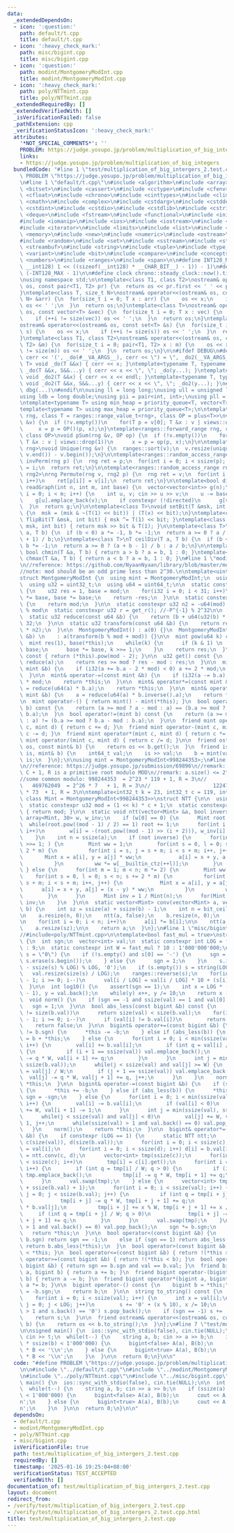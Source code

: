 ```yaml
---
data:
  _extendedDependsOn:
  - icon: ':question:'
    path: default/t.cpp
    title: default/t.cpp
  - icon: ':heavy_check_mark:'
    path: misc/bigint.cpp
    title: misc/bigint.cpp
  - icon: ':question:'
    path: modint/MontgomeryModInt.cpp
    title: modint/MontgomeryModInt.cpp
  - icon: ':heavy_check_mark:'
    path: poly/NTTmint.cpp
    title: poly/NTTmint.cpp
  _extendedRequiredBy: []
  _extendedVerifiedWith: []
  _isVerificationFailed: false
  _pathExtension: cpp
  _verificationStatusIcon: ':heavy_check_mark:'
  attributes:
    '*NOT_SPECIAL_COMMENTS*': ''
    PROBLEM: https://judge.yosupo.jp/problem/multiplication_of_big_integers
    links:
    - https://judge.yosupo.jp/problem/multiplication_of_big_integers
  bundledCode: "#line 1 \"test/multiplication_of_big_intergers_2.test.cpp\"\n#define\
    \ PROBLEM \"https://judge.yosupo.jp/problem/multiplication_of_big_integers\"\n\
    \n#line 1 \"default/t.cpp\"\n#include <algorithm>\n#include <array>\n#include\
    \ <bitset>\n#include <cassert>\n#include <cctype>\n#include <cfenv>\n#include\
    \ <cfloat>\n#include <chrono>\n#include <cinttypes>\n#include <climits>\n#include\
    \ <cmath>\n#include <complex>\n#include <cstdarg>\n#include <cstddef>\n#include\
    \ <cstdint>\n#include <cstdio>\n#include <cstdlib>\n#include <cstring>\n#include\
    \ <deque>\n#include <fstream>\n#include <functional>\n#include <initializer_list>\n\
    #include <iomanip>\n#include <ios>\n#include <iostream>\n#include <istream>\n\
    #include <iterator>\n#include <limits>\n#include <list>\n#include <map>\n#include\
    \ <memory>\n#include <new>\n#include <numeric>\n#include <ostream>\n#include <queue>\n\
    #include <random>\n#include <set>\n#include <sstream>\n#include <stack>\n#include\
    \ <streambuf>\n#include <string>\n#include <tuple>\n#include <type_traits>\n#include\
    \ <variant>\n#include <bit>\n#include <compare>\n#include <concepts>\n#include\
    \ <numbers>\n#include <ranges>\n#include <span>\n\n#define INT128_MAX (__int128)(((unsigned\
    \ __int128) 1 << ((sizeof(__int128) * __CHAR_BIT__) - 1)) - 1)\n#define INT128_MIN\
    \ (-INT128_MAX - 1)\n\n#define clock chrono::steady_clock::now().time_since_epoch().count()\n\
    \nusing namespace std;\n\ntemplate<class T1, class T2>\nostream& operator<<(ostream&\
    \ os, const pair<T1, T2> pr) {\n  return os << pr.first << ' ' << pr.second;\n\
    }\ntemplate<class T, size_t N>\nostream& operator<<(ostream& os, const array<T,\
    \ N> &arr) {\n  for(size_t i = 0; T x : arr) {\n    os << x;\n    if (++i != N)\
    \ os << ' ';\n  }\n  return os;\n}\ntemplate<class T>\nostream& operator<<(ostream&\
    \ os, const vector<T> &vec) {\n  for(size_t i = 0; T x : vec) {\n    os << x;\n\
    \    if (++i != size(vec)) os << ' ';\n  }\n  return os;\n}\ntemplate<class T>\n\
    ostream& operator<<(ostream& os, const set<T> &s) {\n  for(size_t i = 0; T x :\
    \ s) {\n    os << x;\n    if (++i != size(s)) os << ' ';\n  }\n  return os;\n\
    }\ntemplate<class T1, class T2>\nostream& operator<<(ostream& os, const map<T1,\
    \ T2> &m) {\n  for(size_t i = 0; pair<T1, T2> x : m) {\n    os << x;\n    if (++i\
    \ != size(m)) os << ' ';\n  }\n  return os;\n}\n\n#ifdef DEBUG\n#define dbg(...)\
    \ cerr << '(', _do(#__VA_ARGS__), cerr << \") = \", _do2(__VA_ARGS__)\ntemplate<typename\
    \ T> void _do(T &&x) { cerr << x; }\ntemplate<typename T, typename ...S> void\
    \ _do(T &&x, S&&...y) { cerr << x << \", \"; _do(y...); }\ntemplate<typename T>\
    \ void _do2(T &&x) { cerr << x << endl; }\ntemplate<typename T, typename ...S>\
    \ void _do2(T &&x, S&&...y) { cerr << x << \", \"; _do2(y...); }\n#else\n#define\
    \ dbg(...)\n#endif\n\nusing ll = long long;\nusing ull = unsigned long long;\n\
    using ldb = long double;\nusing pii = pair<int, int>;\nusing pll = pair<ll, ll>;\n\
    \ntemplate<typename T> using min_heap = priority_queue<T, vector<T>, greater<T>>;\n\
    template<typename T> using max_heap = priority_queue<T>;\n\ntemplate<ranges::forward_range\
    \ rng, class T = ranges::range_value_t<rng>, class OP = plus<T>>\nvoid pSum(rng\
    \ &v) {\n  if (!v.empty())\n    for(T p = v[0]; T &x : v | views::drop(1))\n \
    \     x = p = OP()(p, x);\n}\ntemplate<ranges::forward_range rng, class T = ranges::range_value_t<rng>,\
    \ class OP>\nvoid pSum(rng &v, OP op) {\n  if (!v.empty())\n    for(T p = v[0];\
    \ T &x : v | views::drop(1))\n      x = p = op(p, x);\n}\n\ntemplate<ranges::forward_range\
    \ rng>\nvoid Unique(rng &v) {\n  ranges::sort(v);\n  v.resize(unique(v.begin(),\
    \ v.end()) - v.begin());\n}\n\ntemplate<ranges::random_access_range rng>\nrng\
    \ invPerm(rng p) {\n  rng ret = p;\n  for(int i = 0; i < ssize(p); i++)\n    ret[p[i]]\
    \ = i;\n  return ret;\n}\n\ntemplate<ranges::random_access_range rng, ranges::random_access_range\
    \ rng2>\nrng Permute(rng v, rng2 p) {\n  rng ret = v;\n  for(int i = 0; i < ssize(p);\
    \ i++)\n    ret[p[i]] = v[i];\n  return ret;\n}\n\ntemplate<bool directed>\nvector<vector<int>>\
    \ readGraph(int n, int m, int base) {\n  vector<vector<int>> g(n);\n  for(int\
    \ i = 0; i < m; i++) {\n    int u, v; cin >> u >> v;\n    u -= base, v -= base;\n\
    \    g[u].emplace_back(v);\n    if constexpr (!directed)\n      g[v].emplace_back(u);\n\
    \  }\n  return g;\n}\n\ntemplate<class T>\nvoid setBit(T &msk, int bit, bool x)\
    \ {\n  msk = (msk & ~(T(1) << bit)) | (T(x) << bit);\n}\ntemplate<class T> void\
    \ flipBit(T &msk, int bit) { msk ^= T(1) << bit; }\ntemplate<class T> bool getBit(T\
    \ msk, int bit) { return msk >> bit & T(1); }\n\ntemplate<class T>\nT floorDiv(T\
    \ a, T b) {\n  if (b < 0) a *= -1, b *= -1;\n  return a >= 0 ? a / b : (a - b\
    \ + 1) / b;\n}\ntemplate<class T>\nT ceilDiv(T a, T b) {\n  if (b < 0) a *= -1,\
    \ b *= -1;\n  return a >= 0 ? (a + b - 1) / b : a / b;\n}\n\ntemplate<class T>\
    \ bool chmin(T &a, T b) { return a > b ? a = b, 1 : 0; }\ntemplate<class T> bool\
    \ chmax(T &a, T b) { return a < b ? a = b, 1 : 0; }\n#line 1 \"modint/MontgomeryModInt.cpp\"\
    \n//reference: https://github.com/NyaanNyaan/library/blob/master/modint/montgomery-modint.hpp#L10\n\
    //note: mod should be an odd prime less than 2^30.\n\ntemplate<uint32_t mod>\n\
    struct MontgomeryModInt {\n  using mint = MontgomeryModInt;\n  using i32 = int32_t;\n\
    \  using u32 = uint32_t;\n  using u64 = uint64_t;\n\n  static constexpr u32 get_r()\
    \ {\n    u32 res = 1, base = mod;\n    for(i32 i = 0; i < 31; i++)\n      res\
    \ *= base, base *= base;\n    return -res;\n  }\n\n  static constexpr u32 get_mod()\
    \ {\n    return mod;\n  }\n\n  static constexpr u32 n2 = -u64(mod) % mod; //2^64\
    \ % mod\n  static constexpr u32 r = get_r(); //-P^{-1} % 2^32\n\n  u32 a;\n\n\
    \  static u32 reduce(const u64 &b) {\n    return (b + u64(u32(b) * r) * mod) >>\
    \ 32;\n  }\n\n  static u32 transform(const u64 &b) {\n    return reduce(u64(b)\
    \ * n2);\n  }\n\n  MontgomeryModInt() : a(0) {}\n  MontgomeryModInt(const int64_t\
    \ &b) \n    : a(transform(b % mod + mod)) {}\n\n  mint pow(u64 k) const {\n  \
    \  mint res(1), base(*this);\n    while(k) {\n      if (k & 1) \n        res *=\
    \ base;\n      base *= base, k >>= 1;\n    }\n    return res;\n  }\n\n  mint inverse()\
    \ const { return (*this).pow(mod - 2); }\n\n  u32 get() const {\n    u32 res =\
    \ reduce(a);\n    return res >= mod ? res - mod : res;\n  }\n\n  mint& operator+=(const\
    \ mint &b) {\n    if (i32(a += b.a - 2 * mod) < 0) a += 2 * mod;\n    return *this;\n\
    \  }\n\n  mint& operator-=(const mint &b) {\n    if (i32(a -= b.a) < 0) a += 2\
    \ * mod;\n    return *this;\n  }\n\n  mint& operator*=(const mint &b) {\n    a\
    \ = reduce(u64(a) * b.a);\n    return *this;\n  }\n\n  mint& operator/=(const\
    \ mint &b) {\n    a = reduce(u64(a) * b.inverse().a);\n    return *this;\n  }\n\
    \n  mint operator-() { return mint() - mint(*this); }\n  bool operator==(mint\
    \ b) const {\n    return (a >= mod ? a - mod : a) == (b.a >= mod ? b.a - mod :\
    \ b.a);\n  }\n  bool operator!=(mint b) const {\n    return (a >= mod ? a - mod\
    \ : a) != (b.a >= mod ? b.a - mod : b.a);\n  }\n\n  friend mint operator+(mint\
    \ c, mint d) { return c += d; }\n  friend mint operator-(mint c, mint d) { return\
    \ c -= d; }\n  friend mint operator*(mint c, mint d) { return c *= d; }\n  friend\
    \ mint operator/(mint c, mint d) { return c /= d; }\n\n  friend ostream& operator<<(ostream&\
    \ os, const mint& b) {\n    return os << b.get();\n  }\n  friend istream& operator>>(istream&\
    \ is, mint& b) {\n    int64_t val;\n    is >> val;\n    b = mint(val);\n    return\
    \ is;\n  }\n};\n\nusing mint = MontgomeryModInt<998244353>;\n#line 1 \"poly/NTTmint.cpp\"\
    \n//reference: https://judge.yosupo.jp/submission/69896\n//remark: MOD = 2^K *\
    \ C + 1, R is a primitive root modulo MOD\n//remark: a.size() <= 2^K must be satisfied\n\
    //some common modulo: 998244353  = 2^23 * 119 + 1, R = 3\n//                 \
    \   469762049  = 2^26 * 7   + 1, R = 3\n//                    1224736769 = 2^24\
    \ * 73  + 1, R = 3\n\ntemplate<int32_t k = 23, int32_t c = 119, int32_t r = 3,\
    \ class Mint = MontgomeryModInt<998244353>>\nstruct NTT {\n\n  using u32 = uint32_t;\n\
    \  static constexpr u32 mod = (1 << k) * c + 1;\n  static constexpr u32 get_mod()\
    \ { return mod; }\n\n  static void ntt(vector<Mint> &a, bool inverse) {\n    static\
    \ array<Mint, 30> w, w_inv;\n    if (w[0] == 0) {\n      Mint root = 2;\n    \
    \  while(root.pow((mod - 1) / 2) == 1) root += 1;\n      for(int i = 0; i < 30;\
    \ i++)\n        w[i] = -(root.pow((mod - 1) >> (i + 2))), w_inv[i] = 1 / w[i];\n\
    \    }\n    int n = ssize(a);\n    if (not inverse) {\n      for(int m = n; m\
    \ >>= 1; ) {\n        Mint ww = 1;\n        for(int s = 0, l = 0; s < n; s +=\
    \ 2 * m) {\n          for(int i = s, j = s + m; i < s + m; i++, j++) {\n     \
    \       Mint x = a[i], y = a[j] * ww;\n            a[i] = x + y, a[j] = x - y;\n\
    \          }\n          ww *= w[__builtin_ctz(++l)];\n        }\n      }\n   \
    \ } else {\n      for(int m = 1; m < n; m *= 2) {\n        Mint ww = 1;\n    \
    \    for(int s = 0, l = 0; s < n; s += 2 * m) {\n          for(int i = s, j =\
    \ s + m; i < s + m; i++, j++) {\n            Mint x = a[i], y = a[j];\n      \
    \      a[i] = x + y, a[j] = (x - y) * ww;\n          }\n          ww *= w_inv[__builtin_ctz(++l)];\n\
    \        }\n      }\n      Mint inv = 1 / Mint(n);\n      for(Mint &x : a) x *=\
    \ inv;\n    }\n  }\n\n  static vector<Mint> conv(vector<Mint> a, vector<Mint>\
    \ b) {\n    int sz = ssize(a) + ssize(b) - 1;\n    int n = bit_ceil((u32)sz);\n\
    \n    a.resize(n, 0);\n    ntt(a, false);\n    b.resize(n, 0);\n    ntt(b, false);\n\
    \n    for(int i = 0; i < n; i++)\n      a[i] *= b[i];\n\n    ntt(a, true);\n\n\
    \    a.resize(sz);\n\n    return a;\n  }\n};\n#line 1 \"misc/bigint.cpp\"\n//#include<modint/MontgomeryModInt.cpp>\n\
    //#include<poly/NTTmint.cpp>\n\ntemplate<bool fast_mul = true>\nstruct bigint\
    \ {\n  int sgn;\n  vector<int> val;\n  static constexpr int LOG = fast_mul ? 1\
    \ : 9;\n  static constexpr int W = fast_mul ? 10 : 1'000'000'000;\n\n  bigint(string\
    \ s = \"0\") {\n    if (!s.empty() and s[0] == '-') {\n      sgn = -1;\n     \
    \ s.erase(s.begin());\n    } else {\n      sgn = 1;\n    }\n    s.insert(0, (LOG\
    \ - ssize(s) % LOG) % LOG, '0');\n    if (s.empty()) s = string(LOG, '0');\n \
    \   val.resize(size(s) / LOG);\n    ranges::reverse(s);\n    for(int i = ssize(s)\
    \ - 1; i >= 0; i--)\n      val[i / LOG] = val[i / LOG] * 10 + (s[i] - '0');\n\
    \  }\n\n  int log10() {\n    assert(sgn == 1);\n    int x = LOG * (ssize(val)\
    \ - 1), y = val.back();\n    while(y) x++, y /= 10;\n    return x - 1;\n  }\n\n\
    \  void norm() {\n    if (sgn == -1 and ssize(val) == 1 and val[0] == 0)\n   \
    \   sgn = 1;\n  }\n\n  bool abs_less(const bigint &b) const {\n    if (size(val)\
    \ != size(b.val))\n      return size(val) < size(b.val);\n    for(int i = ssize(val)\
    \ - 1; i >= 0; i--)\n      if (val[i] != b.val[i])\n        return val[i] < b.val[i];\n\
    \    return false;\n  }\n\n  bigint& operator+=(const bigint &b) {\n    if (sgn\
    \ != b.sgn) {\n      *this -= -b;\n    } else if (abs_less(b)) {\n      *this\
    \ = b + *this;\n    } else {\n      for(int i = 0; i < min(ssize(val), ssize(b.val));\
    \ i++) {\n        val[i] += b.val[i];\n        if (int q = val[i] / W; q > 0)\
    \ {\n          if (i + 1 == ssize(val)) val.emplace_back();\n          val[i]\
    \ -= q * W, val[i + 1] += q;\n        }\n      }\n      int j = min(ssize(val),\
    \ ssize(b.val));\n      while(j < ssize(val) and val[j] >= W) {\n        int q\
    \ = val[j] / W;\n        if (j + 1 == ssize(val)) val.emplace_back();\n      \
    \  val[j] -= q * W, val[j + 1] += q, j++;\n      }\n    }\n    norm();\n    return\
    \ *this;\n  }\n\n  bigint& operator-=(const bigint &b) {\n    if (sgn != b.sgn)\
    \ {\n      *this += -b;\n    } else if (abs_less(b)) {\n      *this = b - *this,\
    \ sgn = -sgn;\n    } else {\n      for(int i = 0; i < min(ssize(val), ssize(b.val));\
    \ i++) {\n        val[i] -= b.val[i];\n        if (val[i] < 0)\n          val[i]\
    \ += W, val[i + 1] -= 1;\n      }\n      int j = min(ssize(val), ssize(b.val));\n\
    \      while(j < ssize(val) and val[j] < 0)\n        val[j] += W, val[j + 1] -=\
    \ 1, j++;\n      while(ssize(val) > 1 and val.back() == 0) val.pop_back();\n \
    \   }\n    norm();\n    return *this;\n  }\n\n  bigint& operator*=(const bigint\
    \ &b) {\n    if constexpr (LOG == 1) {\n      static NTT ntt;\n      vector<mint>\
    \ c(size(val)), d(size(b.val));\n      for(int i = 0; i < ssize(c); i++) c[i]\
    \ = val[i];\n      for(int i = 0; i < ssize(d); i++) d[i] = b.val[i];\n      c\
    \ = ntt.conv(c, d);\n      vector<int> tmp(ssize(c));\n      for(int i = 0; i\
    \ < ssize(c); i++)\n        tmp[i] = c[i].get();\n      for(int i = 0; i < ssize(tmp);\
    \ i++) {\n        if (int q = tmp[i] / W; q > 0) {\n          if (i + 1 == ssize(tmp))\
    \ tmp.emplace_back();\n          tmp[i] -= q * W, tmp[i + 1] += q;\n        }\n\
    \      }\n      val.swap(tmp);\n    } else {\n      vector<int> tmp(ssize(val)\
    \ + ssize(b.val) + 1);\n      for(int i = 0; i < ssize(val); i++) {\n        for(int\
    \ j = 0; j < ssize(b.val); j++) {\n          if (int q = tmp[i + j] / W; q > 0)\n\
    \            tmp[i + j] -= q * W, tmp[i + j + 1] += q;\n          ll x = (ll)val[i]\
    \ * b.val[j];\n          tmp[i + j] += x % W, tmp[i + j + 1] += x / W;\n     \
    \     if (int q = tmp[i + j] / W; q > 0)\n            tmp[i + j] -= q * W, tmp[i\
    \ + j + 1] += q;\n        }\n      }\n      val.swap(tmp);\n    }\n    while(ssize(val)\
    \ > 1 and val.back() == 0) val.pop_back();\n    sgn *= b.sgn;\n    norm();\n \
    \   return *this;\n  }\n\n  bool operator<(const bigint &b) {\n    if (sgn !=\
    \ b.sgn) return sgn == -1;\n    else if (sgn == 1) return abs_less(b);\n    else\
    \ return b.abs_less(*this);\n  }\n  bool operator>(const bigint &b) { return b\
    \ < *this; }\n  bool operator<=(const bigint &b) { return !(*this > b); }\n  bool\
    \ operator>=(const bigint &b) { return !(*this < b); }\n  bool operator==(const\
    \ bigint &b) { return sgn == b.sgn and val == b.val; }\n  friend bigint operator+(bigint\
    \ a, bigint b) { return a += b; }\n  friend bigint operator-(bigint a, bigint\
    \ b) { return a -= b; }\n  friend bigint operator*(bigint a, bigint b) { return\
    \ a *= b; }\n\n  bigint operator-() const {\n    bigint b = *this;\n    b.sgn\
    \ = -b.sgn;\n    return b;\n  }\n\n  string to_string() const {\n    string s;\n\
    \    for(int i = 0; i < ssize(val); i++) {\n      int x = val[i];\n      for(int\
    \ j = 0; j < LOG; j++)\n        s += '0' + (x % 10), x /= 10;\n    }\n    while(ssize(s)\
    \ > 1 and s.back() == '0') s.pop_back();\n    if (sgn == -1) s += '-';\n    ranges::reverse(s);\n\
    \    return s;\n  }\n\n  friend ostream& operator<<(ostream& os, const bigint&\
    \ b) {\n    return os << b.to_string();\n  }\n};\n#line 7 \"test/multiplication_of_big_intergers_2.test.cpp\"\
    \n\nsigned main() {\n  ios::sync_with_stdio(false), cin.tie(NULL);\n\n  int t;\
    \ cin >> t;\n  while(t--) {\n    string a, b; cin >> a >> b;\n    if (ssize(a)\
    \ * ssize(b) < 1'000'000) {\n      bigint<false> A(a), B(b);\n      cout << A\
    \ * B << '\\n';\n    } else {\n      bigint<true> A(a), B(b);\n      cout << A\
    \ * B << '\\n';\n    }\n  }\n\n  return 0;\n}\n\n"
  code: "#define PROBLEM \"https://judge.yosupo.jp/problem/multiplication_of_big_integers\"\
    \n\n#include \"../default/t.cpp\"\n#include \"../modint/MontgomeryModInt.cpp\"\
    \n#include \"../poly/NTTmint.cpp\"\n#include \"../misc/bigint.cpp\"\n\nsigned\
    \ main() {\n  ios::sync_with_stdio(false), cin.tie(NULL);\n\n  int t; cin >> t;\n\
    \  while(t--) {\n    string a, b; cin >> a >> b;\n    if (ssize(a) * ssize(b)\
    \ < 1'000'000) {\n      bigint<false> A(a), B(b);\n      cout << A * B << '\\\
    n';\n    } else {\n      bigint<true> A(a), B(b);\n      cout << A * B << '\\\
    n';\n    }\n  }\n\n  return 0;\n}\n\n"
  dependsOn:
  - default/t.cpp
  - modint/MontgomeryModInt.cpp
  - poly/NTTmint.cpp
  - misc/bigint.cpp
  isVerificationFile: true
  path: test/multiplication_of_big_intergers_2.test.cpp
  requiredBy: []
  timestamp: '2025-01-16 19:25:04+08:00'
  verificationStatus: TEST_ACCEPTED
  verifiedWith: []
documentation_of: test/multiplication_of_big_intergers_2.test.cpp
layout: document
redirect_from:
- /verify/test/multiplication_of_big_intergers_2.test.cpp
- /verify/test/multiplication_of_big_intergers_2.test.cpp.html
title: test/multiplication_of_big_intergers_2.test.cpp
---
```

